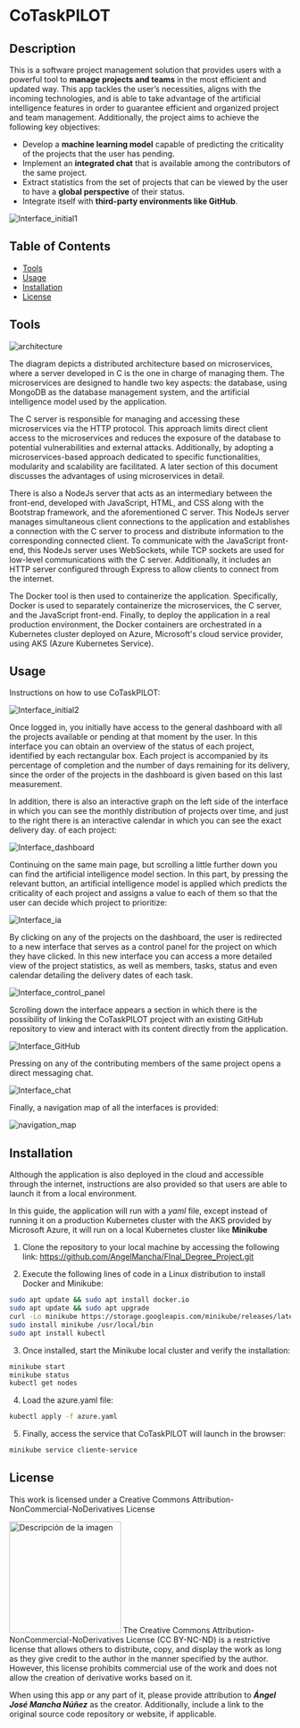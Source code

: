# CoTaskPILOT

## Description

This is a software project management solution that provides users with a powerful tool to **manage projects and teams** in the most efficient and updated way. This app tackles the user’s necessities, aligns with the incoming technologies, and is able to take advantage of the artificial intelligence features in order to guarantee efficient and organized project and team management. Additionally, the project aims to achieve the following key objectives:

- Develop a **machine learning model** capable of predicting the criticality of the projects that the user has pending.
- Implement an **integrated chat** that is available among the contributors of the same project.
- Extract statistics from the set of projects that can be viewed by the user to have a **global perspective** of their status.
- Integrate itself with **third-party environments like GitHub**.

![Interface_initial1](/images/dashboard.png)


## Table of Contents

- [Tools](#Tools)
- [Usage](#usage)
- [Installation](#installation)
- [License](#license)



## Tools
![architecture](images/Arquitectura_TFG.png)

The diagram depicts a distributed architecture based on microservices, where a server developed in C is the one in charge of managing them. The microservices are designed to handle two key aspects: the database, using MongoDB as the database management system, and the artificial intelligence model used by the application.

The C server is responsible for managing and accessing these microservices via the HTTP protocol. This approach limits direct client access to the microservices and reduces the exposure of the database to potential vulnerabilities and external attacks. Additionally, by adopting a microservices-based approach dedicated to specific functionalities, modularity and scalability are facilitated. A later section of this document discusses the advantages of using microservices in detail.

There is also a NodeJs server that acts as an intermediary between the front-end, developed with JavaScript, HTML, and CSS along with the Bootstrap framework, and the aforementioned C server. This NodeJs server manages simultaneous client connections to the application and establishes a connection with the C server to process and distribute information to the corresponding connected client. To communicate with the JavaScript front-end, this NodeJs server uses WebSockets, while TCP sockets are used for low-level communications with the C server. Additionally, it includes an HTTP server configured through Express to allow clients to connect from the internet.

The Docker tool is then used to containerize the application. Specifically, Docker is used to separately containerize the microservices, the C server, and the JavaScript front-end. Finally, to deploy the application in a real production environment, the Docker containers are orchestrated in a Kubernetes cluster deployed on Azure, Microsoft's cloud service provider, using AKS (Azure Kubernetes Service).
## Usage

Instructions on how to use CoTaskPILOT:

![Interface_initial2](images/register.png)

Once logged in, you initially have access to the general dashboard with all the projects available or pending at that moment by the user. In this interface you can obtain an overview of the status of each project, identified by each rectangular box.
Each project is accompanied by its percentage of completion and the number of days remaining for its delivery, since the order of the projects in the dashboard is given based on this last measurement.

In addition, there is also an interactive graph on the left side of the interface in which you can see the monthly distribution of projects over time, and just to the right there is an interactive calendar in which you can see the exact delivery day. of each project:

![Interface_dashboard](images/dashboard.png)

Continuing on the same main page, but scrolling a little further down you can find the artificial intelligence model section. In this part, by pressing the relevant button, an artificial intelligence model is applied which predicts the criticality of each project and assigns a value to each of them so that the user can decide which project to prioritize:

![Interface_ia](images/ia_previous.png)

By clicking on any of the projects on the dashboard, the user is redirected to a new interface that serves as a control panel for the project on which they have clicked. In this new interface you can access a more detailed view of the project statistics, as well as members, tasks, status and even calendar detailing the delivery dates of each task.

![Interface_control_panel](images/panel_de_control.png)

Scrolling down the interface appears a section in which there is the possibility of linking the CoTaskPILOT project with an existing GitHub repository to view and interact with its content directly from the application.

![Interface_GitHub](images/github.png)

Pressing on any of the contributing members of the same project opens a direct messaging chat.

![Interface_chat](images/chat.png)

Finally, a navigation map of all the interfaces is provided:

![navigation_map](images/figma.png)
## Installation

Although the application is also deployed in the cloud and accessible through the internet, instructions are also provided so that users are able to launch it from a local environment.

In this guide, the application will run with a _yaml_ file, except instead of running it on a production Kubernetes cluster with the AKS provided by Microsoft Azure, it will run on a local Kubernetes cluster like **Minikube**


1. Clone the repository to your local machine by accessing the following link:
   https://github.com/AngelMancha/FInal_Degree_Project.git

3. Execute the following lines of code in a Linux distribution to install Docker and Minikube:

```bash
sudo apt update && sudo apt install docker.io
sudo apt update && sudo apt upgrade
curl -Lo minikube https://storage.googleapis.com/minikube/releases/latest/minikube-linux-amd64
sudo install minikube /usr/local/bin
sudo apt install kubectl
```
3. Once installed, start the Minikube local cluster and verify the installation:
```bash
minikube start
minikube status
kubectl get nodes
```
4. Load the azure.yaml file:
```bash
kubectl apply -f azure.yaml
```
5. Finally, access the service that CoTaskPILOT will launch in the browser:
```bash
minikube service cliente-service
```
## License

This work is licensed under a Creative Commons Attribution-NonCommercial-NoDerivatives License

<img src="images/creativecommons.png" alt="Descripción de la imagen" width="200"/>
The Creative Commons Attribution-NonCommercial-NoDerivatives License (CC BY-NC-ND) is a restrictive license that allows others to distribute, copy, and display the work as long as they give credit to the author in the manner specified by the author. However, this license prohibits commercial use of the work and does not allow the creation of derivative works based on it.

When using this app or any part of it, please provide attribution to _**Ángel José Mancha Núñez**_ as the creator. Additionally, include a link to the original source code repository or website, if applicable.

